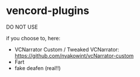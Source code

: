 # vencord-plugins
DO NOT USE

if you choose to, here:

- VCNarrator Custom / Tweaked VCNarrator: https://github.com/nyakowint/vcNarrator-custom
- Fart
- fake deafen (real!!)

